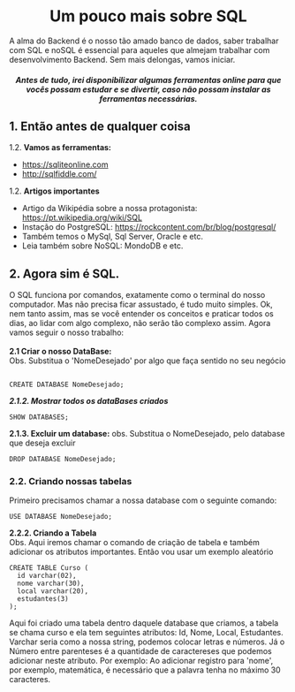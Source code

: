 <h1 align="center"> Um pouco mais sobre SQL </h1>
A alma do Backend é o nosso tão amado banco de dados, saber trabalhar com SQL e noSQL é essencial para aqueles que almejam trabalhar com desenvolvimento Backend. Sem mais delongas, vamos iniciar. 

<h5 align="center"> Antes de tudo, irei disponibilizar algumas ferramentas online para que vocês possam estudar e se divertir, caso não possam instalar as ferramentas necessárias.  </h5>

## 1. Então antes de qualquer coisa 
1.2. **Vamos as ferramentas:**

   * https://sqliteonline.com
   * http://sqlfiddle.com/

1.2. **Artigos importantes**

   * Artigo da Wikipédia sobre a nossa protagonista: https://pt.wikipedia.org/wiki/SQL
   * Instação do PostgreSQL: https://rockcontent.com/br/blog/postgresql/
   * Também temos o MySql, Sql Server, Oracle e etc.
   * Leia também sobre NoSQL: MondoDB e etc.

## 2. Agora sim é SQL. 

O SQL funciona por comandos, exatamente como o terminal do nosso computador. Mas não precisa ficar assustado, é tudo muito simples. Ok, nem tanto assim, mas se você entender os conceitos e praticar todos os dias, ao lidar com algo complexo, não serão tão complexo assim. Agora vamos seguir o nosso trabalho:<br><br>
**2.1 Criar o nosso DataBase:**<br>
Obs. Substitua o 'NomeDesejado' por algo que faça sentido no seu negócio
```

CREATE DATABASE NomeDesejado; 
```
***2.1.2. Mostrar todos os dataBases criados*** 
```
SHOW DATABASES; 
```
**2.1.3. Excluir um database:**
obs. Substitua o NomeDesejado, pelo database que deseja excluir
```
DROP DATABASE NomeDesejado;
```
### 2.2. Criando nossas tabelas<br>
Primeiro precisamos chamar a nossa database com o seguinte comando:
```
USE DATABASE NomeDesejado;
```
**2.2.2. Criando a Tabela**<br>
Obs. Aqui iremos chamar o comando de criação de tabela e também adicionar os atributos importantes. Então vou usar um exemplo aleatório
```
CREATE TABLE Curso (
  id varchar(02),
  nome varchar(30),
  local varchar(20),
  estudantes(3)
);
```
Aqui foi criado uma tabela dentro daquele database que criamos, a tabela se chama curso e ela tem seguintes atributos: Id, Nome, Local, Estudantes. Varchar seria como a nossa string, podemos colocar letras e números. Já o Número entre parenteses é a quantidade de caractereses que podemos adicionar neste atributo. Por exemplo: Ao adicionar registro para 'nome', por exemplo, matemática, é necessário que a palavra tenha no máximo 30 caracteres.
